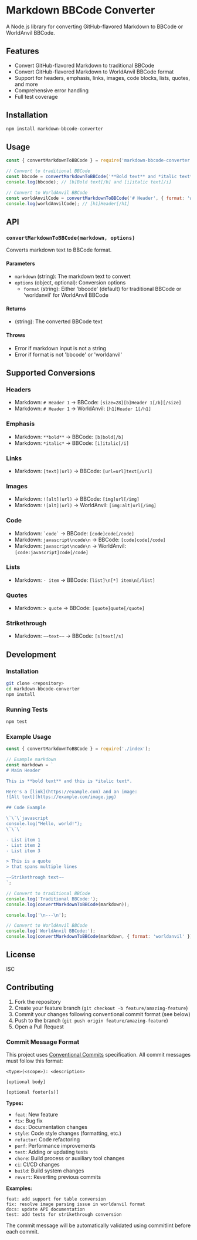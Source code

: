 # Markdown BBCode Converter

A Node.js library for converting GitHub-flavored Markdown to BBCode or WorldAnvil BBCode.

## Features

- Convert GitHub-flavored Markdown to traditional BBCode
- Convert GitHub-flavored Markdown to WorldAnvil BBCode format
- Support for headers, emphasis, links, images, code blocks, lists, quotes, and more
- Comprehensive error handling
- Full test coverage

## Installation

```bash
npm install markdown-bbcode-converter
```

## Usage

```javascript
const { convertMarkdownToBBCode } = require('markdown-bbcode-converter');

// Convert to traditional BBCode
const bbcode = convertMarkdownToBBCode('**Bold text** and *italic text*');
console.log(bbcode); // [b]Bold text[/b] and [i]italic text[/i]

// Convert to WorldAnvil BBCode
const worldAnvilCode = convertMarkdownToBBCode('# Header', { format: 'worldanvil' });
console.log(worldAnvilCode); // [h1]Header[/h1]
```

## API

### `convertMarkdownToBBCode(markdown, options)`

Converts markdown text to BBCode format.

#### Parameters

- `markdown` (string): The markdown text to convert
- `options` (object, optional): Conversion options
  - `format` (string): Either 'bbcode' (default) for traditional BBCode or 'worldanvil' for WorldAnvil BBCode

#### Returns

- (string): The converted BBCode text

#### Throws

- Error if markdown input is not a string
- Error if format is not 'bbcode' or 'worldanvil'

## Supported Conversions

### Headers
- Markdown: `# Header 1` → BBCode: `[size=28][b]Header 1[/b][/size]`
- Markdown: `# Header 1` → WorldAnvil: `[h1]Header 1[/h1]`

### Emphasis
- Markdown: `**bold**` → BBCode: `[b]bold[/b]`
- Markdown: `*italic*` → BBCode: `[i]italic[/i]`

### Links
- Markdown: `[text](url)` → BBCode: `[url=url]text[/url]`

### Images
- Markdown: `![alt](url)` → BBCode: `[img]url[/img]`
- Markdown: `![alt](url)` → WorldAnvil: `[img:alt]url[/img]`

### Code
- Markdown: `` `code` `` → BBCode: `[code]code[/code]`
- Markdown: ````javascript\ncode\n```` → BBCode: `[code]code[/code]`
- Markdown: ````javascript\ncode\n```` → WorldAnvil: `[code:javascript]code[/code]`

### Lists
- Markdown: `- item` → BBCode: `[list]\n[*] item\n[/list]`

### Quotes
- Markdown: `> quote` → BBCode: `[quote]quote[/quote]`

### Strikethrough
- Markdown: `~~text~~` → BBCode: `[s]text[/s]`

## Development

### Installation

```bash
git clone <repository>
cd markdown-bbcode-converter
npm install
```

### Running Tests

```bash
npm test
```

### Example Usage

```javascript
const { convertMarkdownToBBCode } = require('./index');

// Example markdown
const markdown = `
# Main Header

This is **bold text** and this is *italic text*.

Here's a [link](https://example.com) and an image:
![Alt text](https://example.com/image.jpg)

## Code Example

\`\`\`javascript
console.log("Hello, world!");
\`\`\`

- List item 1
- List item 2
- List item 3

> This is a quote
> that spans multiple lines

~~Strikethrough text~~
`;

// Convert to traditional BBCode
console.log('Traditional BBCode:');
console.log(convertMarkdownToBBCode(markdown));

console.log('\n---\n');

// Convert to WorldAnvil BBCode
console.log('WorldAnvil BBCode:');
console.log(convertMarkdownToBBCode(markdown, { format: 'worldanvil' }));
```

## License

ISC

## Contributing

1. Fork the repository
2. Create your feature branch (`git checkout -b feature/amazing-feature`)
3. Commit your changes following conventional commit format (see below)
4. Push to the branch (`git push origin feature/amazing-feature`)
5. Open a Pull Request

### Commit Message Format

This project uses [Conventional Commits](https://conventionalcommits.org/) specification. All commit messages must follow this format:

```
<type>(<scope>): <description>

[optional body]

[optional footer(s)]
```

**Types:**
- `feat`: New feature
- `fix`: Bug fix
- `docs`: Documentation changes
- `style`: Code style changes (formatting, etc.)
- `refactor`: Code refactoring
- `perf`: Performance improvements
- `test`: Adding or updating tests
- `chore`: Build process or auxiliary tool changes
- `ci`: CI/CD changes
- `build`: Build system changes
- `revert`: Reverting previous commits

**Examples:**
```
feat: add support for table conversion
fix: resolve image parsing issue in worldanvil format
docs: update API documentation
test: add tests for strikethrough conversion
```

The commit message will be automatically validated using commitlint before each commit.
